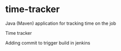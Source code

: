# time-tracker
Java (Maven) application for tracking time on the job

Time tracker

Adding commit to trigger build in jenkins

